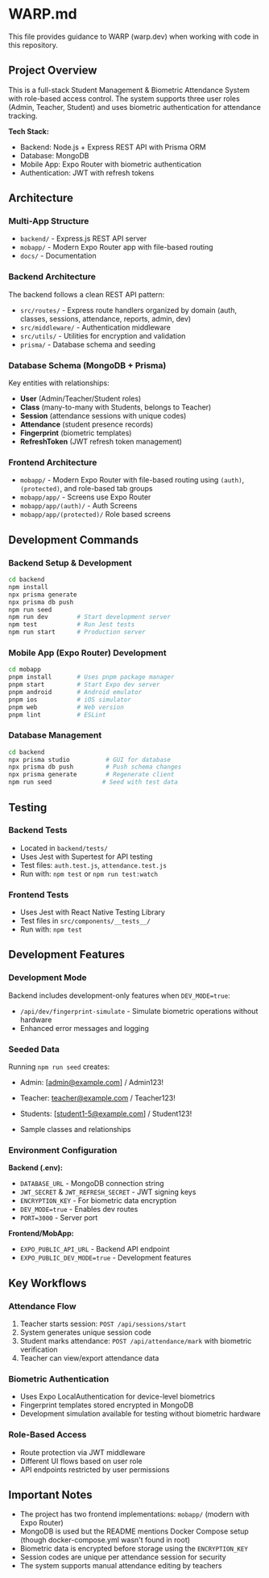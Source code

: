 # WARP.md

This file provides guidance to WARP (warp.dev) when working with code in this repository.

## Project Overview

This is a full-stack Student Management & Biometric Attendance System with role-based access control. The system supports three user roles (Admin, Teacher, Student) and uses biometric authentication for attendance tracking.

**Tech Stack:**

- Backend: Node.js + Express REST API with Prisma ORM
- Database: MongoDB
- Mobile App: Expo Router with biometric authentication
- Authentication: JWT with refresh tokens

## Architecture

### Multi-App Structure

- `backend/` - Express.js REST API server
- `mobapp/` - Modern Expo Router app with file-based routing
- `docs/` - Documentation

### Backend Architecture

The backend follows a clean REST API pattern:

- `src/routes/` - Express route handlers organized by domain (auth, classes, sessions, attendance, reports, admin, dev)
- `src/middleware/` - Authentication middleware
- `src/utils/` - Utilities for encryption and validation
- `prisma/` - Database schema and seeding

### Database Schema (MongoDB + Prisma)

Key entities with relationships:

- **User** (Admin/Teacher/Student roles)
- **Class** (many-to-many with Students, belongs to Teacher)
- **Session** (attendance sessions with unique codes)
- **Attendance** (student presence records)
- **Fingerprint** (biometric templates)
- **RefreshToken** (JWT refresh token management)

### Frontend Architecture

- `mobapp/` - Modern Expo Router with file-based routing using `(auth)`, `(protected)`, and role-based tab groups
- `mobapp/app/` - Screens use Expo Router
- `mobapp/app/(auth)/` - Auth Screens
- `mobapp/app/(protected)/` Role based screens

## Development Commands

### Backend Setup & Development

```bash
cd backend
npm install
npx prisma generate
npx prisma db push
npm run seed
npm run dev        # Start development server
npm test           # Run Jest tests
npm run start      # Production server
```

### Mobile App (Expo Router) Development

```bash
cd mobapp
pnpm install       # Uses pnpm package manager
pnpm start         # Start Expo dev server
pnpm android       # Android emulator
pnpm ios           # iOS simulator
pnpm web           # Web version
pnpm lint          # ESLint
```

### Database Management

```bash
cd backend
npx prisma studio          # GUI for database
npx prisma db push         # Push schema changes
npx prisma generate        # Regenerate client
npm run seed              # Seed with test data
```

## Testing

### Backend Tests

- Located in `backend/tests/`
- Uses Jest with Supertest for API testing
- Test files: `auth.test.js`, `attendance.test.js`
- Run with: `npm test` or `npm run test:watch`

### Frontend Tests

- Uses Jest with React Native Testing Library
- Test files in `src/components/__tests__/`
- Run with: `npm test`

## Development Features

### Development Mode

Backend includes development-only features when `DEV_MODE=true`:

- `/api/dev/fingerprint-simulate` - Simulate biometric operations without hardware
- Enhanced error messages and logging

### Seeded Data

Running `npm run seed` creates:

- Admin: [admin@example.com] / Admin123!

- Teacher: [teacher@example.com](mailto:teacher@example.com) / Teacher123!

- Students: [student1-5@example.com] / Student123!

- Sample classes and relationships

### Environment Configuration

**Backend (.env):**

- `DATABASE_URL` - MongoDB connection string
- `JWT_SECRET` & `JWT_REFRESH_SECRET` - JWT signing keys
- `ENCRYPTION_KEY` - For biometric data encryption
- `DEV_MODE=true` - Enables dev routes
- `PORT=3000` - Server port

**Frontend/MobApp:**

- `EXPO_PUBLIC_API_URL` - Backend API endpoint
- `EXPO_PUBLIC_DEV_MODE=true` - Development features

## Key Workflows

### Attendance Flow

1. Teacher starts session: `POST /api/sessions/start`
2. System generates unique session code
3. Student marks attendance: `POST /api/attendance/mark` with biometric verification
4. Teacher can view/export attendance data

### Biometric Authentication

- Uses Expo LocalAuthentication for device-level biometrics
- Fingerprint templates stored encrypted in MongoDB
- Development simulation available for testing without biometric hardware

### Role-Based Access

- Route protection via JWT middleware
- Different UI flows based on user role
- API endpoints restricted by user permissions

## Important Notes

- The project has two frontend implementations: `mobapp/` (modern with Expo Router)
- MongoDB is used but the README mentions Docker Compose setup (though docker-compose.yml wasn't found in root)
- Biometric data is encrypted before storage using the `ENCRYPTION_KEY`
- Session codes are unique per attendance session for security
- The system supports manual attendance editing by teachers
